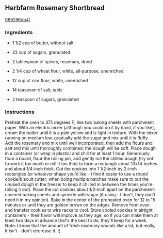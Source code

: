 ## Herbfarm Rosemary Shortbread

[989296db41](http://www.food.com/recipe/herbfarm-rosemary-shortbread-121006)

### Ingredients

 - 1 1/2 cup of butter, without salt

 - 23 cup of sugars, granulated

 - 2 tablespoon of spices, rosemary, dried

 - 2 1/4 cup of wheat flour, white, all-purpose, unenriched

 - 12 cup of rice flour, white, unenriched

 - 14 teaspoon of salt, table

 - 2 teaspoon of sugars, granulated

### Instructions

Preheat the oven to 375 degrees F; line two baking sheets with parchment paper. With an electric mixer (although you could do it by hand, if you like), cream the butter until it is a pale yellow and is light in texture. With the mixer running on medium low, gradually add the sugar and mix until it is fluffy. Add the rosemary and mix until well incorporated, then add the flours and salt and mix until thoroughly combined; the dough will be soft. Place dough in a container (or wrap in plastic) and chill for at least 1 hour. Generously flour a board, flour the rolling pin, and gently roll the chilled dough (try not to work it too much or roll it too thin) to form a rectangle about 10x14-inches and about 1/4-inch thick. Cut the cookies into 1 1/2-inch by 2-inch rectangles (or whatever shape you'd like - I find it easier to use a round cookie/biscuit cutter; when doing multiple batches make sure to put the unused dough in the freezer to keep it chilled in between the times you're rolling it out). Place the cut cookies about 1/2-inch apart on the parchment-covered baking sheets and sprinkle with sugar (if using - I don't, they don't need it in my opinion). Bake in the center of the preheated oven for 12 to 15 minutes or until they are golden brown on the edges. Remove from oven and transfer cookies to wire racks to cool. Store cooled cookies in airtight containers - their flavor will improve as they age, so if you can make them at least two days in advance that's the best to do; they'll keep for a week. Note: I know that the amount of fresh rosemary sounds like a lot, but really, it *isn't* - don't decrease it. :).
